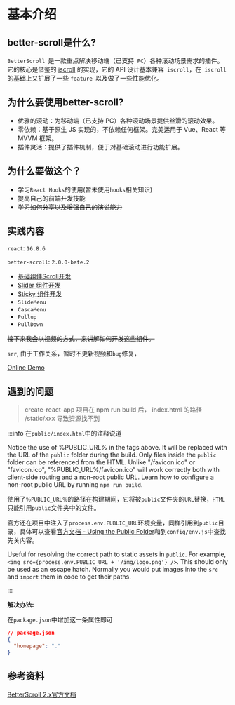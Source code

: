 # 基本介绍

## better-scroll是什么?

`BetterScroll `是一款重点解决移动端（已支持` PC`）各种滚动场景需求的插件。它的核心是借鉴的 [iscroll](https://github.com/cubiq/iscroll) 的实现，它的 API 设计基本兼容` iscroll`，在` iscroll` 的基础上又扩展了一些 `feature `以及做了一些性能优化。

## 为什么要使用better-scroll?

- 优雅的滚动：为移动端（已支持 PC）各种滚动场景提供丝滑的滚动效果。
- 零依赖：基于原生 JS 实现的，不依赖任何框架。完美运用于 Vue、React 等 MVVM 框架。
- 插件灵活：提供了插件机制，便于对基础滚动进行功能扩展。

## 为什么要做这个？

- 学习`React Hooks`的使用(暂未使用`hooks`相关知识)
- 提高自己的前端开发技能
- ~~学习如何分享以及增强自己的演说能力~~

## 实践内容

`react`: `16.8.6`

`better-scroll`: `2.0.0-bate.2`

- [基础组件Scroll开发](./scroll.md)
- [Slider 组件开发](./slider.md) 
- [Sticky 组件开发](./sticky.md)
- `SlideMenu`
- `CascaMenu`
- `Pullup`
- `PullDown`

~~接下来我会以视频的方式，来讲解如何开发这些组件。~~

`srr`, 由于工作关系，暂时不更新视频和`bug`修复，

[Online Demo](https://rain120.github.io/better-scroll-for-react-usage/dist/#/)

## 遇到的问题

> create-react-app 项目在 npm run build 后， index.html 的路径 /static/xxx 导致资源找不到

:::info
在`public/index.html`中的注释说道

Notice the use of %PUBLIC_URL% in the tags above. It will be replaced with the URL of the `public` folder during the build. Only files inside the `public` folder can be referenced from the HTML. Unlike "/favicon.ico" or "favicon.ico", "%PUBLIC_URL%/favicon.ico" will work correctly both with client-side routing and a non-root public URL. Learn how to configure a non-root public URL by running `npm run build`.

使用了`％PUBLIC_URL％`的路径在构建期间，它将被`public`文件夹的`URL`替换，`HTML`只能引用`public`文件夹中的文件。

官方还在项目中注入了`process.env.PUBLIC_URL`环境变量，同样引用到`public`目录，具体可以查看[官方文档 - Using the Public Folder](https://create-react-app.dev/docs/using-the-public-folder)和到`config/env.js`中查找先关内容。

Useful for resolving the correct path to static assets in `public`. For example, `<img src={process.env.PUBLIC_URL + '/img/logo.png'} />`. This should only be used as an escape hatch. Normally you would put images into the `src` and `import` them in code to get their paths.

:::

**解决办法:**

在`package.json`中增加这一条属性即可

```json
// package.json
{
  "homepage": "."
}
```

## 参考资料

[BetterScroll 2.x官方文档](https://better-scroll.github.io/docs/en-US/)

